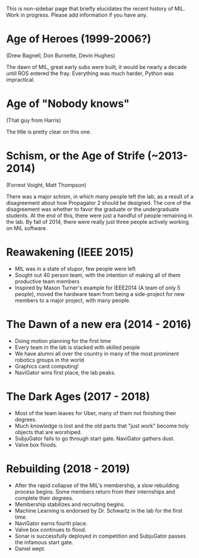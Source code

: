 This is non-sidebar page that briefly elucidates the recent history of MIL. Work in progress. Please add information if you have any.

# Age of Heroes (1999-2006?)

(Drew Bagnell, Don Burnette, Devin Hughes)

The dawn of MIL, great early subs were built, it would be nearly a decade until ROS entered the fray. Everything was much harder, Python was impractical.

# Age of "Nobody knows"

(That guy from Harris)

The title is pretty clear on this one.

# Schism, or the Age of Strife (~2013-2014)

(Forrest Voight, Matt Thompson)

There was a major schism, in which many people left the lab, as a result of a disagreement about how Propagator 2 should be designed. The core of the disagreement was whether to favor the graduate or the undergraduate students. At the end of this, there were just a handful of people remaining in the lab. By fall of 2014, there were really just three people actively working on MIL software.

# Reawakening (IEEE 2015)
* MIL was in a state of stupor, few people were left
* Sought out 40 person team, with the intention of making all of them productive team members
* Inspired by Mason Turner's example for IEEE2014 (A team of only 5 people), moved the hardware team from being a side-project for new members to a major project, with many people.

# The Dawn of a new era (2014 - 2016)
* Doing motion planning for the first time
* Every team in the lab is stacked with skilled people
* We have alumni all over the country in many of the most prominent robotics groups in the world
* Graphics card computing!
* NaviGator wins first place, the lab peaks.

# The Dark Ages (2017 - 2018)
* Most of the team leaves for Uber, many of them not finishing their degrees. 
* Much knowledge is lost and the old parts that "just work" become holy objects that are worshiped.
* SubjuGator fails to go through start gate. NaviGator gathers dust. 
* Valve box floods.

# Rebuilding (2018 - 2019)
* After the rapid collapse of the MIL's membership, a slow rebuilding process begins. Some members return from their internships and complete their degrees.
* Membership stabilizes and recruiting begins. 
* Machine Learning is endorsed by Dr. Schwartz in the lab for the first time. 
* NaviGator earns fourth place.
* Valve box continues to flood. 
* Sonar is successfully deployed in competition and SubjuGator passes the infamous start gate.  
* Daniel wept.